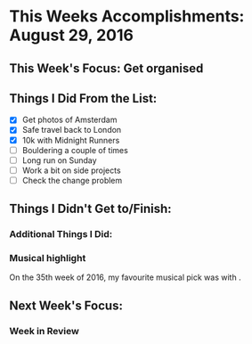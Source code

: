 # This Weeks Accomplishments: August 29, 2016

## This Week's Focus: Get organised

## Things I Did From the List:
- [x] Get photos of Amsterdam
- [x] Safe travel back to London
- [x] 10k with Midnight Runners
- [ ] Bouldering a couple of times
- [ ] Long run on Sunday
- [ ] Work a bit on side projects
- [ ] Check the change problem

## Things I Didn't Get to/Finish:

### Additional Things I Did:

### Musical highlight
On the 35th week of 2016, my favourite musical pick was []() with []().

## Next Week's Focus:

### Week in Review
